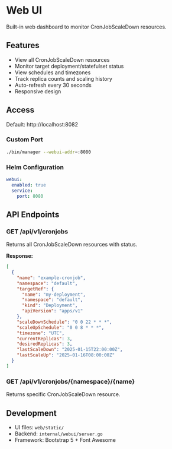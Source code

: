 # Web UI

Built-in web dashboard to monitor CronJobScaleDown resources.

## Features

- View all CronJobScaleDown resources
- Monitor target deployment/statefulset status
- View schedules and timezones
- Track replica counts and scaling history
- Auto-refresh every 30 seconds
- Responsive design

## Access

Default: http://localhost:8082

### Custom Port

```bash
./bin/manager --webui-addr=:8080
```

### Helm Configuration

```yaml
webui:
  enabled: true
  service:
    port: 8080
```

## API Endpoints

### GET /api/v1/cronjobs

Returns all CronJobScaleDown resources with status.

**Response:**
```json
[
  {
    "name": "example-cronjob",
    "namespace": "default",
    "targetRef": {
      "name": "my-deployment",
      "namespace": "default", 
      "kind": "Deployment",
      "apiVersion": "apps/v1"
    },
    "scaleDownSchedule": "0 0 22 * * *",
    "scaleUpSchedule": "0 0 8 * * *",
    "timezone": "UTC",
    "currentReplicas": 3,
    "desiredReplicas": 3,
    "lastScaleDown": "2025-01-15T22:00:00Z",
    "lastScaleUp": "2025-01-16T08:00:00Z"
  }
]
```

### GET /api/v1/cronjobs/{namespace}/{name}

Returns specific CronJobScaleDown resource.

## Development

- UI files: `web/static/`
- Backend: `internal/webui/server.go`
- Framework: Bootstrap 5 + Font Awesome
